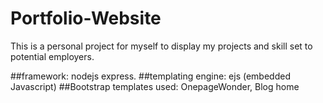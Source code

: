 # Portfolio-Website
This is a personal project for myself to display my projects and skill set to potential employers.

##framework: 
nodejs express.
##templating engine:
ejs (embedded Javascript)
##Bootstrap templates used:
OnepageWonder, Blog home